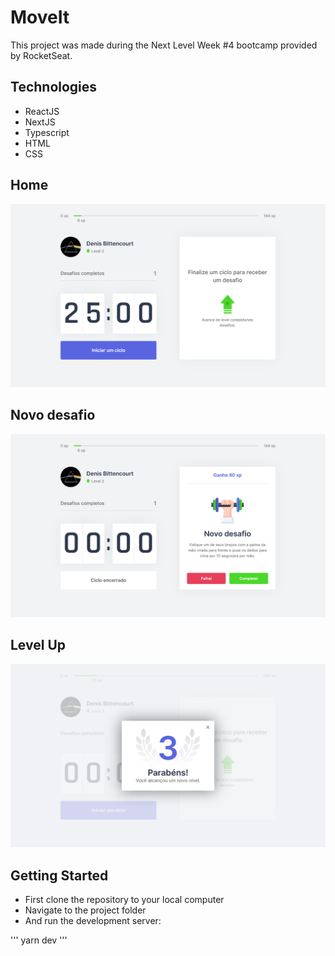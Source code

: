# MoveIt

This project was made during the Next Level Week #4 bootcamp provided by RocketSeat.

## Technologies

- ReactJS
- NextJS
- Typescript
- HTML
- CSS

## Home

<p align="center">
    <img src="public/prints/home.png" alt="Home" />
</p>

## Novo desafio

<p align="center">
    <img src="public/prints/desafio.png" alt="Desafio" />
</p>

## Level Up

<p align="center">
    <img src="public/prints/levelup.png" alt="Level Up" />
</p>

## Getting Started

- First clone the repository to your local computer
- Navigate to the project folder
- And run the development server:

'''
    yarn dev
'''